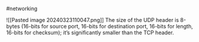 #networking 

![[Pasted image 20240323110047.png]]
The size of the UDP header is 8-bytes (16-bits for source port, 16-bits for destination port, 16-bits for length, 16-bits for checksum); it’s significantly smaller than the TCP header.

